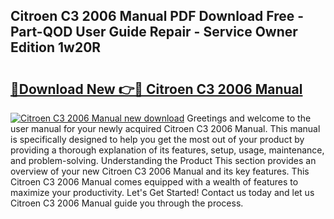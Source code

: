 ## Citroen C3 2006 Manual PDF Download Free - Part-QOD User Guide Repair - Service Owner Edition 1w20R

# <h2><a href="http://cf23754.oget.top/?id=Citroen+C3+2006+Manual">🔗Download New 👉🔴 Citroen C3 2006 Manual</a></h2>

[![Citroen C3 2006 Manual new download](https://i.imgur.com/5g1atiW.png)](http://cf23754.oget.top/?id=Citroen+C3+2006+Manual)
Greetings and welcome to the user manual for your newly acquired Citroen C3 2006 Manual. This manual is specifically designed to help you get the most out of your product by providing a thorough explanation of its features, setup, usage, maintenance, and problem-solving. Understanding the Product This section provides an overview of your new Citroen C3 2006 Manual and its key features. This Citroen C3 2006 Manual comes equipped with a wealth of features to maximize your productivity. Let's Get Started! Contact us today and let us Citroen C3 2006 Manual guide you through the process.
